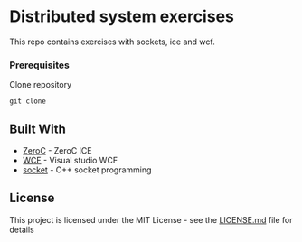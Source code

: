 # Distributed system exercises

This repo contains exercises with sockets, ice and wcf.

### Prerequisites

Clone repository

```
git clone
```

## Built With

* [ZeroC](https://doc.zeroc.com/) - ZeroC ICE
* [WCF](https://docs.microsoft.com/en-us/dotnet/framework/wcf/getting-started-tutorial) - Visual studio WCF
* [socket](https://www.geeksforgeeks.org/socket-programming-cc/) - C++ socket programming

## License

This project is licensed under the MIT License - see the [LICENSE.md](LICENSE.md) file for details

